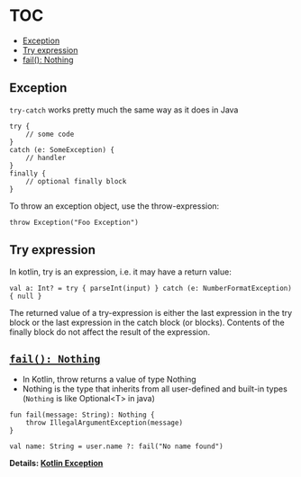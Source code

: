 # TOC
* [Exception](/exception.md#exception)
* [Try expression](/exception.md#try-expression)
* [fail(): Nothing](/exception.md#fail-nothing)

## Exception
`try-catch` works pretty much the same way as it does in Java
```
try {
    // some code
}
catch (e: SomeException) {
    // handler
}
finally {
    // optional finally block
}
```

To throw an exception object, use the throw-expression:
```
throw Exception("Foo Exception")
```

## Try expression
In kotlin, try is an expression, i.e. it may have a return value:
```
val a: Int? = try { parseInt(input) } catch (e: NumberFormatException) { null }
```
The returned value of a try-expression is either the last expression in the try block or the last expression in the catch block (or blocks). Contents of the finally block do not affect the result of the expression.

## [`fail(): Nothing`](https://medium.com/@aramaki/how-kotlin-can-help-us-with-error-handling-4c2265c9b50)
* In Kotlin, throw returns a value of type Nothing
* Nothing is the type that inherits from all user-defined and built-in types (`Nothing` is like Optional\<T\> in java)
```
fun fail(message: String): Nothing {
    throw IllegalArgumentException(message)
}
    
val name: String = user.name ?: fail("No name found")
```

**Details: [Kotlin Exception](https://kotlinlang.org/docs/reference/exceptions.html)**

